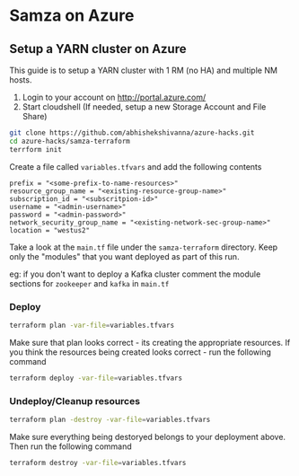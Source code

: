 # Samza on Azure

## Setup a YARN cluster on Azure

This guide is to setup a YARN cluster with 1 RM (no HA) and multiple NM hosts.

1) Login to your account on http://portal.azure.com/
2) Start cloudshell (If needed, setup a new Storage Account and File Share)

```sh
git clone https://github.com/abhishekshivanna/azure-hacks.git
cd azure-hacks/samza-terraform
terrform init
```

Create a file called `variables.tfvars` and add the following contents
```properties
prefix = "<some-prefix-to-name-resources>"
resource_group_name = "<existing-resource-group-name>"
subscription_id = "<subscritpion-id>"
username = "<admin-username>"
password = "<admin-password>"
network_security_group_name = "<existing-network-sec-group-name>"
location = "westus2"
```
Take a look at the `main.tf` file under the `samza-terraform` directory. Keep only the "modules" that you want deployed as part of this run.

eg: if you don't want to deploy a Kafka cluster comment the module sections for `zookeeper` and `kafka` in `main.tf`

### Deploy

```sh
terraform plan -var-file=variables.tfvars
```
Make sure that plan looks correct - its creating the appropriate resources. If you think the resources being created looks correct - run the following command

```sh
terraform deploy -var-file=variables.tfvars
```

### Undeploy/Cleanup resources
```sh
terraform plan -destroy -var-file=variables.tfvars
```
Make sure everything being destoryed belongs to your deployment above. Then run the following command
```sh
terraform destroy -var-file=variables.tfvars
```
